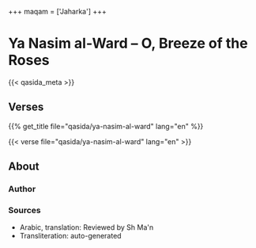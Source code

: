 +++
maqam = ['Jaharka']
+++
# Ya Nasim al-Ward – O, Breeze of the Roses

{{< qasida_meta >}}

## Verses

{{% get_title  file="qasida/ya-nasim-al-ward" lang="en" %}}

{{< verse file="qasida/ya-nasim-al-ward" lang="en" >}}

## About

### Author

### Sources

- Arabic, translation: Reviewed by Sh Ma'n
- Transliteration: auto-generated
